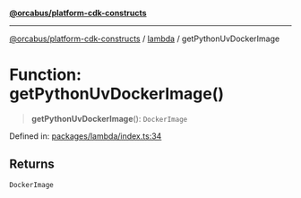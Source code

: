 [**@orcabus/platform-cdk-constructs**](../../../../README.md)

***

[@orcabus/platform-cdk-constructs](../../../../README.md) / [lambda](../README.md) / getPythonUvDockerImage

# Function: getPythonUvDockerImage()

> **getPythonUvDockerImage**(): `DockerImage`

Defined in: [packages/lambda/index.ts:34](https://github.com/OrcaBus/platform-cdk-constructs/blob/main/packages/lambda/index.ts#L34)

## Returns

`DockerImage`
